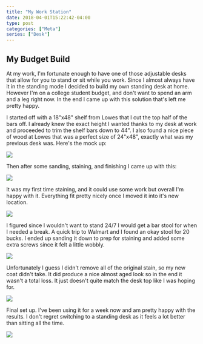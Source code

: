 ```yaml
---
title: "My Work Station"
date: 2018-04-01T15:22:42-04:00
type: post
categories: ["Meta"]
series: ["Desk"]
---
```


## My Budget Build

At my work, I'm fortunate enough to have one of those adjustable desks that allow for you to stand or sit while you work. Since I almost always have it in the standing mode I decided to build my own standing desk at home. However I'm on a college student budget, and don't want to spend an arm and a leg right now. In the end I came up with this solution that's left me pretty happy.

I started off with a 18"x48" shelf from Lowes that I cut the top half of the bars off. I already knew the exact height I wanted thanks to my desk at work and proceeded to trim the shelf bars down to 44". I also found a nice piece of wood at Lowes that was a perfect size of 24"x48", exactly what was my previous desk was. Here's the mock up:

![](images/1.jpg)

Then after some sanding, staining, and finishing I came up with this:

![](images/2.jpg)

It was my first time staining, and it could use some work but overall I'm happy with it. Everything fit pretty nicely once I moved it into it's new location.

![](images/3.jpg)

I figured since I wouldn't want to stand 24/7 I would get a bar stool for when I needed a break. A quick trip to Walmart and I found an okay stool for 20 bucks. I ended up sanding it down to prep for staining and added some extra screws since it felt a little wobbly.

![](images/4.jpg)

Unfortunately I guess I didn't remove all of the original stain, so my new coat didn't take. It did produce a nice almost aged look so in the end it wasn't a total loss. It just doesn't quite match the desk top like I was hoping for.

![](images/5.jpg)

Final set up. I've been using it for a week now and am pretty happy with the results. I don't regret switching to a standing desk as it feels a lot better than sitting all the time.

![](images/6.jpg)

